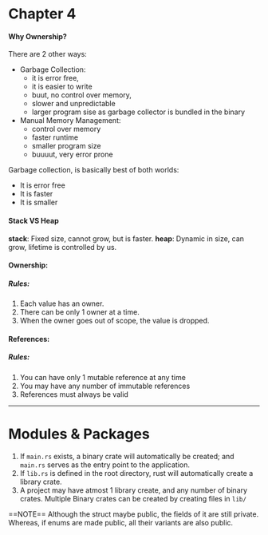 # Chapter 4
#### Why Ownership?

There are 2 other ways:
- Garbage Collection:
    - it is error free,
    - it is easier to write
    - buut, no control over memory,
    - slower and unpredictable
    - larger program sise as garbage collector is bundled in the binary
- Manual Memory Management:
    - control over memory
    - faster runtime
    - smaller program size
    - buuuut, very error prone

Garbage collection, is basically best of both worlds:
- It is error free
- It is faster
- It is smaller

#### Stack VS Heap
**stack**: Fixed size, cannot grow, but is faster.
**heap**: Dynamic in size, can grow, lifetime is controlled by us.

#### Ownership:

##### Rules:
1. Each value has an owner.
2. There can be only 1 owner at a time.
3. When the owner goes out of scope, the value is dropped.


#### References:

##### Rules:
1. You can have only 1 mutable reference at any time
2. You may have any number of immutable references
3. References must always be valid

---

# Modules & Packages

1. If `main.rs` exists, a binary crate will automatically be created; and `main.rs` serves as the entry point to the application.
2. If `lib.rs` is defined in the root directory, rust will automatically create a library crate.
3. A project may have atmost 1 library create, and any number of binary crates. Multiple Binary crates can be created by creating files in `lib/`

==NOTE== Although the struct maybe public, the fields of it are still private. Whereas, if enums are made public, all their variants are also public.

